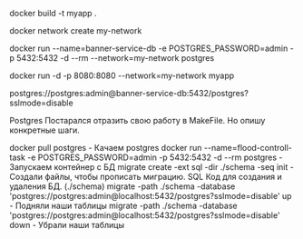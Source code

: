 docker build -t myapp .

docker network create my-network

docker run --name=banner-service-db -e POSTGRES_PASSWORD=admin -p 5432:5432 -d --rm --network=my-network postgres

docker run -d -p 8080:8080 --network=my-network myapp

postgres://postgres:admin@banner-service-db:5432/postgres?sslmode=disable

Postgres
Постарался отразить свою работу в MakeFile. Но опишу конкретные шаги.

docker pull postgres - Качаем postgres
docker run --name=flood-controll-task -e POSTGRES_PASSWORD=admin -p 5432:5432 -d --rm postgres - Запускаем контейнер с БД
migrate create -ext sql -dir ./schema -seq init - Создали файлы, чтобы прописать миграцию. SQL Код для создания и удаления БД. (./schema)
migrate -path ./schema -database 'postgres://postgres:admin@localhost:5432/postgres?sslmode=disable' up - Подняли наши таблицы
migrate -path ./schema -database 'postgres://postgres:admin@localhost:5432/postgres?sslmode=disable' down - Убрали наши таблицы
